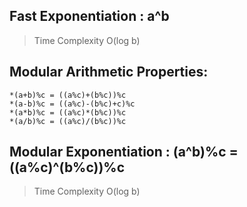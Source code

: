 ## Fast Exponentiation : a^b
> Time Complexity O(log b)

## Modular Arithmetic Properties:
    *(a+b)%c = ((a%c)+(b%c))%c
    *(a-b)%c = ((a%c)-(b%c)+c)%c
    *(a*b)%c = ((a%c)*(b%c))%c
    *(a/b)%c = ((a%c)/(b%c))%c

## Modular Exponentiation : (a^b)%c = ((a%c)^(b%c))%c
>Time Complexity O(log b)
